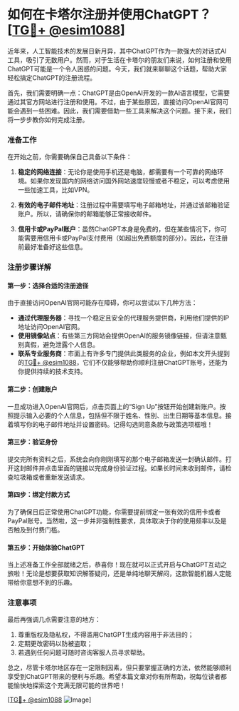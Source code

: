 # 如何在卡塔尔注册并使用ChatGPT？[[TG💪+ @esim1088](https://t.me/s/esim1088)]

近年来，人工智能技术的发展日新月异，其中ChatGPT作为一款强大的对话式AI工具，吸引了无数用户。然而，对于生活在卡塔尔的朋友们来说，如何注册和使用ChatGPT可能是一个令人困惑的问题。今天，我们就来聊聊这个话题，帮助大家轻松搞定ChatGPT的注册流程。

首先，我们需要明确一点：ChatGPT是由OpenAI开发的一款AI语言模型，它需要通过其官方网站进行注册和使用。不过，由于某些原因，直接访问OpenAI官网可能会遇到一些困难。因此，我们需要借助一些工具来解决这个问题。接下来，我们将一步步教你如何完成注册。

### 准备工作

在开始之前，你需要确保自己具备以下条件：

1. **稳定的网络连接**：无论你是使用手机还是电脑，都需要有一个可靠的网络环境。如果你发现国内的网络访问国外网站速度较慢或者不稳定，可以考虑使用一些加速工具，比如VPN。

2. **有效的电子邮件地址**：注册过程中需要填写电子邮箱地址，并通过该邮箱验证账户。所以，请确保你的邮箱能够正常接收邮件。

3. **信用卡或PayPal账户**：虽然ChatGPT本身是免费的，但在某些情况下，你可能需要用信用卡或PayPal支付费用（如超出免费额度的部分）。因此，在注册前最好准备好这些信息。

### 注册步骤详解

#### 第一步：选择合适的注册途径

由于直接访问OpenAI官网可能存在障碍，你可以尝试以下几种方法：
- **通过代理服务器**：寻找一个稳定且安全的代理服务提供商，利用他们提供的IP地址访问OpenAI官网。
- **使用镜像站点**：有些第三方网站会提供OpenAI的服务镜像链接，但请注意甄别真假，避免泄露个人信息。
- **联系专业服务商**：市面上有许多专门提供此类服务的企业，例如本文开头提到的[TG💪+ @esim1088](https://t.me/s/esim1088)，它们不仅能够帮助你顺利注册ChatGPT账号，还能为你提供持续的技术支持。

#### 第二步：创建账户

一旦成功进入OpenAI官网后，点击页面上的“Sign Up”按钮开始创建新账户。按照提示输入必要的个人信息，包括但不限于姓名、性别、出生日期等基本信息。接着填写你的电子邮件地址并设置密码。记得勾选同意条款与政策选项框哦！

#### 第三步：验证身份

提交完所有资料之后，系统会向你刚刚填写的那个电子邮箱发送一封确认邮件。打开这封邮件并点击里面的链接以完成身份验证过程。如果长时间未收到邮件，请检查垃圾箱或者重新发送请求。

#### 第四步：绑定付款方式

为了确保日后正常使用ChatGPT功能，你需要提前绑定一张有效的信用卡或者PayPal账号。当然啦，这一步并非强制性要求，具体取决于你的使用频率以及是否触及到付费门槛。

#### 第五步：开始体验ChatGPT

当上述准备工作全部就绪之后，恭喜你！现在就可以正式开启与ChatGPT互动之旅啦！无论是想要获取知识解答疑问，还是单纯地聊天解闷，这款智能机器人定能带给你意想不到的乐趣。

### 注意事项

最后再强调几点需要注意的地方：
1. 尊重版权及隐私权，不得滥用ChatGPT生成内容用于非法目的；
2. 定期更改密码以防被盗取；
3. 若遇到任何问题可随时咨询客服人员寻求帮助。

总之，尽管卡塔尔地区存在一定限制因素，但只要掌握正确的方法，依然能够顺利享受到ChatGPT带来的便利与乐趣。希望本篇文章对你有所帮助，祝每位读者都能愉快地探索这个充满无限可能的世界吧！

[[TG💪+ @esim1088](https://t.me/s/esim1088) ![Image](https://i.postimg.cc/4NQfJmqS/Snipaste-2025-05-13-00-14-12.png)]